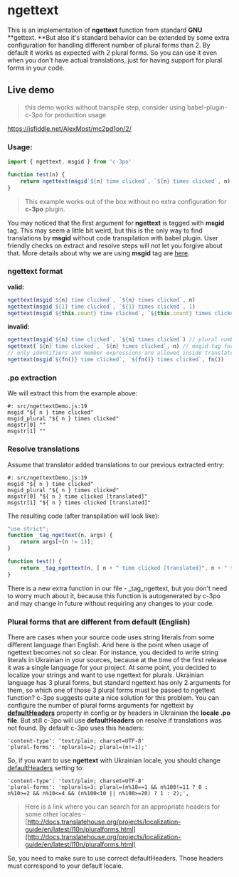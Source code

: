 # ngettext

This is an implementation of **ngettext** function from standard **GNU** **gettext. **But also it's standard behavior can be extended by some extra configuration for handling different number of plural forms than 2. By default it works as expected with 2 plural forms. So you can use it even when you don't have actual translations, just for having support for plural forms in your code.

## Live demo
> this demo works without transpile step, consider using babel-plugin-c-3po for production usage

https://jsfiddle.net/AlexMost/mc2pd1on/2/

### Usage:

```js
import { ngettext, msgid } from 'c-3po'

function test(n) {
    return ngettext(msgid`${n} time clicked`, `${n} times clicked`, n)
}
```

> This example works out of the box without no extra configuration for **c-3po** plugin.

You may noticed that the first argument for **ngettext** is tagged with **msgid** tag. 
This may seem a little bit weird, but this is the only way to find translations by **msgid** without code transpilation with babel plugin. 
User friendly checks on extract and resolve steps will not let you forgive about that.
More details about why we are using **msgid** tag are [here](why-use-msgid-for-ngettext.md).

### ngettext format

**valid:**

```js
ngettext(msgid`${n} time clicked`, `${n} times clicked`, n)
ngettext(msgid`${1} time clicked`, `${1} times clicked`, 1)
ngettext(msgid`${this.count} time clicked`, `${this.count} times clicked`, this.count)
```

**invalid:**

```js
ngettext(msgid`${n} time clicked`, `${n} times clicked`) // plural number argument is missing
ngettext(`${n} time clicked`, `${n} times clicked`, n) // msgid tag for the first argument is missing
// only identifiers and member expressions are allowed inside translated templates.
ngettext(msgid`${fn()} time clicked`, `${fn()} times clicked`, fn())
```

### .po extraction

We will extract this from the example above:

```
#: src/ngettextDemo.js:19
msgid "${ n } time clicked"
msgid_plural "${ n } times clicked"
msgstr[0] ""
msgstr[1] ""
```

### Resolve translations

Assume that translator added translations to our previous extracted entry:

```
#: src/ngettextDemo.js:19
msgid "${ n } time clicked"
msgid_plural "${ n } times clicked"
msgstr[0] "${ n } time clicked [translated]"
msgstr[1] "${ n } times clicked [translated]"
```

The resulting code \(after transpilation will look like\):

```js
"use strict";
function _tag_ngettext(n, args) { 
    return args[+(n != 1)];
}

function test() {
    return _tag_ngettext(n, [ n + " time clicked [translated]", n + " times clicked [translated]" ]));
}
```

There is a new extra function in our file - \_tag\_ngettext, but you don't need to worry much about it, because this function is autogenerated by c-3po and may change in future without requiring any changes to your code.

### Plural forms that are different from default \(English\)

There are cases when your source code uses string literals from some different language 
than English. And here is the point when usage of ngettext becomes not so clear. 
For instance, you decided to write string literals in Ukrainian in your sources, 
because at the time of the first release it was a single language for your project. 
At some point, you decided to localize your strings and want to use ngettext for plurals. 
Ukrainian language has 3 plural forms, but standard ngettext has only 2 arguments for them, 
so which one of those 3 plural forms must be passed to ngettext function? 
c-3po suggests quite a nice solution for this problem. 
You can configure the number of plural forms arguments for ngettext by 
**[defaultHeaders](configuration.md#configdefaultheaders-object)** property in config 
or by headers in Ukrainian the **locale .po file**. But still c-3po will use 
**defaultHeaders** on resolve if translations was not found. 
By default c-3po uses this headers:

```
'content-type': 'text/plain; charset=UTF-8'
'plural-forms': 'nplurals=2; plural=(n!=1);'
```

So, if you want to use **ngettext** with Ukrainian locale, you should change [defaultHeaders](#configdefaultheaders-object) setting to:

```
'content-type': 'text/plain; charset=UTF-8'
'plural-forms': 'nplurals=3; plural=(n%10==1 && n%100!=11 ? 0 : n%10>=2 && n%10<=4 && (n%100<10 || n%100>=20) ? 1 : 2);',
```

> Here is a link where you can search for an appropriate headers for some other locales - [http://docs.translatehouse.org/projects/localization-guide/en/latest/l10n/pluralforms.html](http://docs.translatehouse.org/projects/localization-guide/en/latest/l10n/pluralforms.html)

So, you need to make sure to use correct defaultHeaders. Those headers must correspond to your default locale.
